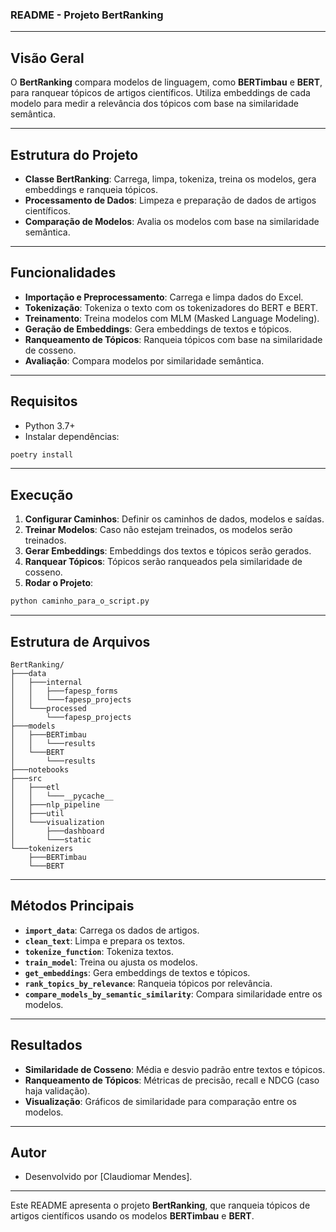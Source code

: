 ### README - Projeto BertRanking

---

## Visão Geral

O **BertRanking** compara modelos de linguagem, como **BERTimbau** e **BERT**, para ranquear tópicos de artigos científicos. Utiliza embeddings de cada modelo para medir a relevância dos tópicos com base na similaridade semântica.

---

## Estrutura do Projeto

- **Classe BertRanking**: Carrega, limpa, tokeniza, treina os modelos, gera embeddings e ranqueia tópicos.
- **Processamento de Dados**: Limpeza e preparação de dados de artigos científicos.
- **Comparação de Modelos**: Avalia os modelos com base na similaridade semântica.

---

## Funcionalidades

- **Importação e Preprocessamento**: Carrega e limpa dados do Excel.
- **Tokenização**: Tokeniza o texto com os tokenizadores do BERT e BERT.
- **Treinamento**: Treina modelos com MLM (Masked Language Modeling).
- **Geração de Embeddings**: Gera embeddings de textos e tópicos.
- **Ranqueamento de Tópicos**: Ranqueia tópicos com base na similaridade de cosseno.
- **Avaliação**: Compara modelos por similaridade semântica.

---

## Requisitos

- Python 3.7+
- Instalar dependências:

```bash
poetry install
```

---

## Execução

1. **Configurar Caminhos**: Definir os caminhos de dados, modelos e saídas.
2. **Treinar Modelos**: Caso não estejam treinados, os modelos serão treinados.
3. **Gerar Embeddings**: Embeddings dos textos e tópicos serão gerados.
4. **Ranquear Tópicos**: Tópicos serão ranqueados pela similaridade de cosseno.
5. **Rodar o Projeto**:

```bash
python caminho_para_o_script.py
```

---

## Estrutura de Arquivos

```
BertRanking/
├───data
│   ├───internal
│   │   ├───fapesp_forms
│   │   └───fapesp_projects
│   └───processed
│       └───fapesp_projects
├───models
│   ├───BERTimbau
│   │   └───results
│   └───BERT
│       └───results
├───notebooks
├───src
│   ├───etl
│   │   └───__pycache__
│   ├───nlp_pipeline
│   ├───util
│   └───visualization
│       ├───dashboard
│       └───static
└───tokenizers
    ├───BERTimbau
    └───BERT
```

---

## Métodos Principais

- **`import_data`**: Carrega os dados de artigos.
- **`clean_text`**: Limpa e prepara os textos.
- **`tokenize_function`**: Tokeniza textos.
- **`train_model`**: Treina ou ajusta os modelos.
- **`get_embeddings`**: Gera embeddings de textos e tópicos.
- **`rank_topics_by_relevance`**: Ranqueia tópicos por relevância.
- **`compare_models_by_semantic_similarity`**: Compara similaridade entre os modelos.

---

## Resultados

- **Similaridade de Cosseno**: Média e desvio padrão entre textos e tópicos.
- **Ranqueamento de Tópicos**: Métricas de precisão, recall e NDCG (caso haja validação).
- **Visualização**: Gráficos de similaridade para comparação entre os modelos.

---

## Autor

- Desenvolvido por [Claudiomar Mendes]. 

--- 

Este README apresenta o projeto **BertRanking**, que ranqueia tópicos de artigos científicos usando os modelos **BERTimbau** e **BERT**.
